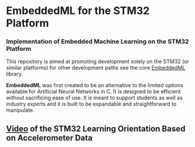 # EmbeddedML for the STM32 Platform
### Implementation of Embedded Machine Learning on the STM32 Platform

This repository is aimed at promoting development solely on the STM32 (or similar platforms) for other development paths see the core [EmbeddedML](https://github.com/merrick7/EmbeddedML) library. 

**EmbeddedML** was first created to be an alternative to the limited options available for Artificial Neural Networks in C. It is designed to be efficient without sacrificing ease of use. It is meant to support students as well as industry experts and it is built to be expandable and straightforward to manipulate.

## [Video](https://youtu.be/phoKZ6RlKD0) of the STM32 Learning Orientation Based on Accelerometer Data
